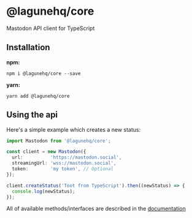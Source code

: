 
@lagunehq/core
==============

Mastodon API client for TypeScript

Installation
------------

**npm:**

```
npm i @lagunehq/core --save
```

**yarn:**

```
yarn add @lagunehq/core
```

Using the api
-------------

Here's a simple example which creates a new status:

```ts
import Mastodon from '@lagunehq/core';

const client = new Mastodon({
  url:          'https://mastodon.social',
  streamingUrl: 'wss://mastodon.social',
  token:        'my token', // Optional
});

client.createStatus('Toot from TypeScript').then((newStatus) => {
  console.log(newStatus);
});
```

All of available methods/interfaces are described in the [documentation](https://lagunehq.github.io/core/classes/_client_mastodon_.mastodon.html)

